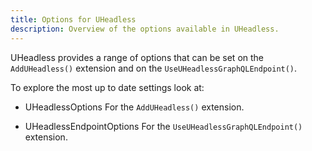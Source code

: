 ```yaml
---
title: Options for UHeadless
description: Overview of the options available in UHeadless.
---
```


UHeadless provides a range of options that can be set on the `AddUHeadless()` extension and on the `UseUHeadlessGraphQLEndpoint()`.

To explore the most up to date settings look at:

* UHeadlessOptions
For the `AddUHeadless()` extension.

* UHeadlessEndpointOptions
For the `UseUHeadlessGraphQLEndpoint()` extension.
